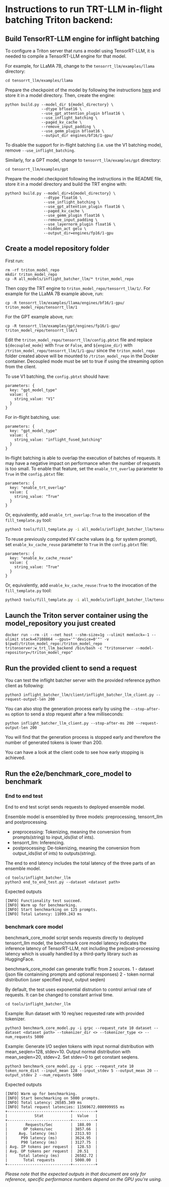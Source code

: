 # Instructions to run TRT-LLM in-flight batching Triton backend:

## Build TensorRT-LLM engine for inflight batching

To configure a Triton server that runs a model using TensorRT-LLM, it is needed to compile a TensorRT-LLM engine for that model.

For example, for LLaMA 7B, change to the `tensorrt_llm/examples/llama` directory:

```
cd tensorrt_llm/examples/llama
```
Prepare the checkpoint of the model by following the instructions [here](https://huggingface.co/docs/transformers/main/en/model_doc/llama) and store it in a model directory. Then, create the engine:

```
python build.py --model_dir ${model_directory} \
                --dtype bfloat16 \
                --use_gpt_attention_plugin bfloat16 \
                --use_inflight_batching \
                --paged_kv_cache \
                --remove_input_padding \
                --use_gemm_plugin bfloat16 \
                --output_dir engines/bf16/1-gpu/
```

To disable the support for in-flight batching (i.e. use the V1 batching mode), remove `--use_inflight_batching`.

Similarly, for a GPT model, change to `tensorrt_llm/examples/gpt` directory:
```
cd tensorrt_llm/examples/gpt

```
Prepare the model checkpoint following the instructions in the README file, store it in a model directory and build the TRT engine with:

```
python3 build.py --model_dir=${model_directory} \
                 --dtype float16 \
                 --use_inflight_batching \
                 --use_gpt_attention_plugin float16 \
                 --paged_kv_cache \
                 --use_gemm_plugin float16 \
                 --remove_input_padding \
                 --use_layernorm_plugin float16 \
                 --hidden_act gelu \
                 --output_dir=engines/fp16/1-gpu
```

## Create a model repository folder

First run:
```
rm -rf triton_model_repo
mkdir triton_model_repo
cp -R all_models/inflight_batcher_llm/* triton_model_repo
```

Then copy the TRT engine to `triton_model_repo/tensorrt_llm/1/`. For example for the LLaMA 7B example above, run:

```
cp -R tensorrt_llm/examples/llama/engines/bf16/1-gpu/ triton_model_repo/tensorrt_llm/1
```

For the GPT example above, run:
```
cp -R tensorrt_llm/examples/gpt/engines/fp16/1-gpu/ triton_model_repo/tensorrt_llm/1
```


Edit the `triton_model_repo/tensorrt_llm/config.pbtxt` file and replace `${decoupled_mode}` with `True` or `False`, and `${engine_dir}` with `/triton_model_repo/tensorrt_llm/1/1-gpu/` since the `triton_model_repo` folder created above will be mounted to `/triton_model_repo` in the Docker container. Decoupled mode must be set to true if using the streaming option from the client.


To use V1 batching, the `config.pbtxt` should have:
```
parameters: {
  key: "gpt_model_type"
  value: {
    string_value: "V1"
  }
}
```

For in-flight batching, use:
```
parameters: {
  key: "gpt_model_type"
  value: {
    string_value: "inflight_fused_batching"
  }
}
```

In-flight batching is able to overlap the execution of batches of
requests. It may have a negative impact on performance when the number of
requests is too small. To enable that feature, set the `enable_trt_overlap`
parameter to `True` in the `config.pbtxt` file:

```
parameters: {
  key: "enable_trt_overlap"
  value: {
    string_value: "True"
  }
}
```

Or, equivalently, add `enable_trt_overlap:True` to the invocation of the
`fill_template.py` tool:

```bash
python3 tools/fill_template.py -i all_models/inflight_batcher_llm/tensorrt_llm/config.pbtxt "enable_trt_overlap:True"
```

To reuse previously computed KV cache values (e.g. for system prompt), set `enable_kv_cache_reuse`
parameter to `True` in the `config.pbtxt` file:

```
parameters: {
  key: "enable_kv_cache_reuse"
  value: {
    string_value: "True"
  }
}
```

Or, equivalently, add `enable_kv_cache_reuse:True` to the invocation of the
`fill_template.py` tool:

```bash
python3 tools/fill_template.py -i all_models/inflight_batcher_llm/tensorrt_llm/config.pbtxt "enable_kv_cache_reuse:True"
```

## Launch the Triton server container using the model_repository you just created

```
docker run --rm -it --net host --shm-size=1g --ulimit memlock=-1 --ulimit stack=67108864 --gpus='"'device=0'"' -v $(pwd)/triton_model_repo:/triton_model_repo tritonserver:w_trt_llm_backend /bin/bash -c "tritonserver --model-repository=/triton_model_repo"
```

## Run the provided client to send a request

You can test the inflight batcher server with the provided reference python client as following:
```
python3 inflight_batcher_llm/client/inflight_batcher_llm_client.py --request-output-len 200
```

You can also stop the generation process early by using the `--stop-after-ms` option to send a stop request after a few milliseconds:

```
python inflight_batcher_llm_client.py --stop-after-ms 200 --request-output-len 200
```

You will find that the generation process is stopped early and therefore the number of generated tokens is lower than 200.

You can have a look at the client code to see how early stopping is achieved.

## Run the e2e/benchmark_core_model to benchmark

### End to end test
End to end test script sends requests to deployed ensemble model.

Ensemble model is ensembled by three models: preprocessing, tensorrt_llm and postprocessing.
* preprocessing: Tokenizing, meaning the conversion from prompts(string) to input_ids(list of ints).
* tensorrt_llm: Inferencing.
* postprocessing: De-tokenizing, meaning the conversion from output_ids(list of ints) to outputs(string).

The end to end latency includes the total latency of the three parts of an ensemble model.

```
cd tools/inflight_batcher_llm
python3 end_to_end_test.py --dataset <dataset path>
```
Expected outputs
```
[INFO] Functionality test succeed.
[INFO] Warm up for benchmarking.
[INFO] Start benchmarking on 125 prompts.
[INFO] Total Latency: 11099.243 ms
```

### benchmark core model

benchmark_core_model script sends requests directly to deployed tensorrt_llm model, the benchmark core model latency indicates the inference latency of TensorRT-LLM, not including the pre/post-processing latency which is usually handled by a third-party library such as HuggingFace.

benchmark_core_model can generate traffic from 2 sources.
1 - dataset (json file containning prompts and optional responses)
2 - token normal distribution (user specified input, output seqlen)

By default, the test uses exponential distrution to control arrival rate of requests. It can be changed to constant arrival time.

```
cd tools/inflight_batcher_llm
```
Example: Run dataset with 10 req/sec requested rate with provided tokenizer.
```
python3 benchmark_core_model.py -i grpc --request_rate 10 dataset --dataset <dataset path> --tokenizer_dir <> --tokenizer_type <> --num_requests 5000
```
Example: Generate I/O seqlen tokens with input normal distribution with mean_seqlen=128, stdev=10. Output normal distribution with mean_seqlen=20, stdev=2. Set stdev=0 to get constant seqlens.
```
python3 benchmark_core_model.py -i grpc --request_rate 10 token_norm_dist --input_mean 128 --input_stdev 5 --output_mean 20 --output_stdev 2 --num_requests 5000
```
Expected outputs
```
[INFO] Warm up for benchmarking.
[INFO] Start benchmarking on 5000 prompts.
[INFO] Total Latency: 26585.349 ms
[INFO] Total request latencies: 11569672.000999955 ms
+----------------------------+----------+
|            Stat            |  Value   |
+----------------------------+----------+
|        Requests/Sec        |  188.09  |
|       OP tokens/sec        | 3857.66  |
|     Avg. latency (ms)      | 2313.93  |
|      P99 latency (ms)      | 3624.95  |
|      P90 latency (ms)      | 3127.75  |
| Avg. IP tokens per request |  128.53  |
| Avg. OP tokens per request |  20.51   |
|     Total latency (ms)     | 26582.72 |
|       Total requests       | 5000.00  |
+----------------------------+----------+

```
*Please note that the expected outputs in that document are only for reference, specific performance numbers depend on the GPU you're using.*
